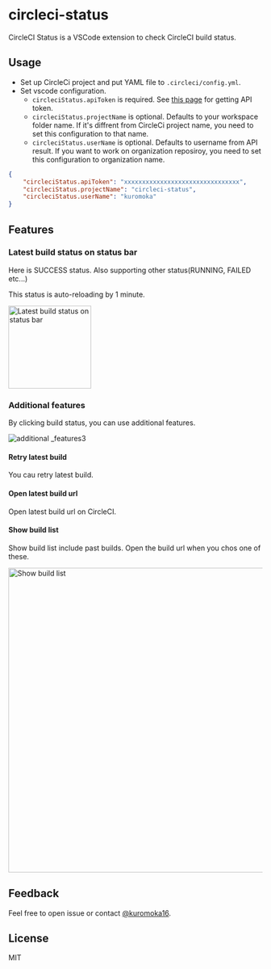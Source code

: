 # circleci-status

CircleCI Status is a VSCode extension to check CircleCI build status. 

## Usage
- Set up CircleCi project and put YAML file to `.circleci/config.yml`.
- Set vscode configuration.
  - `circleciStatus.apiToken` is required. See [this page](https://circleci.com/docs/2.0/managing-api-tokens/#creating-a-personal-api-token) for getting API token.
  - `circleciStatus.projectName` is optional. Defaults to your workspace folder name. If it's diffrent from CircleCi project name, you need to set this configuration to that name.
  - `circleciStatus.userName` is optional. Defaults to username from API result. If you want to work on organization reposiroy, you need to set this configuration to organization name.
```json
{
    "circleciStatus.apiToken": "xxxxxxxxxxxxxxxxxxxxxxxxxxxxxxxx",
    "circleciStatus.projectName": "circleci-status",
    "circleciStatus.userName": "kuromoka"
}
```

## Features
### Latest build status on status bar
Here is SUCCESS status. Also supporting other status(RUNNING, FAILED etc...)

This status is auto-reloading by 1 minute.

<img width="164" alt="Latest build status on status bar" src="https://user-images.githubusercontent.com/22453562/65831069-53f36800-e2f0-11e9-8443-8a9816de84a6.png">

### Additional features
By clicking build status, you can use additional features.

![additional _features3](https://user-images.githubusercontent.com/22453562/65831912-3d9dda00-e2f9-11e9-9243-f3bb4a5f0081.gif)

#### Retry latest build
You cau retry latest build.

#### Open latest build url
Open latest build url on CircleCI.

#### Show build list
Show build list include past builds. Open the build url when you chos one of these. 

<img width="603" alt="Show build list" src="https://user-images.githubusercontent.com/22453562/65831450-77201680-e2f4-11e9-8cba-7bad933834b7.png">

## Feedback
Feel free to open issue or contact [@kuromoka16](https://twitter.com/kuromoka16).

## License
MIT
